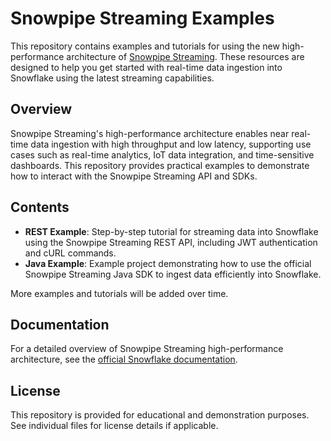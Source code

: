 # Snowpipe Streaming Examples

This repository contains examples and tutorials for using the new high-performance architecture of [Snowpipe Streaming](https://docs.snowflake.com/en/user-guide/snowpipe-streaming-high-performance-overview). These resources are designed to help you get started with real-time data ingestion into Snowflake using the latest streaming capabilities.

## Overview

Snowpipe Streaming's high-performance architecture enables near real-time data ingestion with high throughput and low latency, supporting use cases such as real-time analytics, IoT data integration, and time-sensitive dashboards. This repository provides practical examples to demonstrate how to interact with the Snowpipe Streaming API and SDKs.

## Contents

- **REST Example**: Step-by-step tutorial for streaming data into Snowflake using the Snowpipe Streaming REST API, including JWT authentication and cURL commands.
- **Java Example**: Example project demonstrating how to use the official Snowpipe Streaming Java SDK to ingest data efficiently into Snowflake.

More examples and tutorials will be added over time.

## Documentation

For a detailed overview of Snowpipe Streaming high-performance architecture, see the [official Snowflake documentation](https://docs.snowflake.com/en/user-guide/snowpipe-streaming-high-performance-overview).

## License

This repository is provided for educational and demonstration purposes. See individual files for license details if applicable. 
